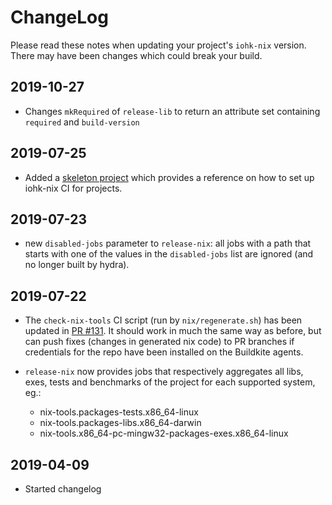 # ChangeLog

Please read these notes when updating your project's `iohk-nix`
version. There may have been changes which could break your build.

## 2019-10-27
   * Changes `mkRequired` of `release-lib` to return an attribute set
     containing `required` and `build-version`


## 2019-07-25

   * Added a [skeleton project](./skeleton/README.md) which provides a
     reference on how to set up iohk-nix CI for projects.

## 2019-07-23

   * new `disabled-jobs` parameter to `release-nix`: all jobs with a path
     that starts with one of the values in the `disabled-jobs` list are ignored
     (and no longer built by hydra).

## 2019-07-22

   * The `check-nix-tools` CI script (run by `nix/regenerate.sh`) has been updated in
     [PR #131](https://github.com/input-output-hk/iohk-nix/pull/131).
     It should work in much the same way as before, but can push fixes (changes in generated nix code)
     to PR branches if credentials for the repo have been installed on
     the Buildkite agents.

   * `release-nix` now provides jobs that respectively aggregates all libs, exes, tests and benchmarks of the project for each supported system, eg.:
     - nix-tools.packages-tests.x86_64-linux
     - nix-tools.packages-libs.x86_64-darwin
     - nix-tools.x86_64-pc-mingw32-packages-exes.x86_64-linux

## 2019-04-09

   * Started changelog
